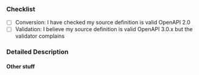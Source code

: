<!--- Provide a general summary of the issue in the Title above -->

### Checklist

<!-- delete as appropriate -->

- [ ] Conversion: I have checked my source definition is valid OpenAPI 2.0
- [ ] Validation: I believe my source definition is valid OpenAPI 3.0.x but the validator complains

<!--
For validating OpenAPI 2.0 definitions, we recommend the [bigstickcarpet swagger validator](http://bigstickcarpet.com/swagger-parser/www/index.html)
-->

### Detailed Description
<!--- Provide a detailed description of the bug, change or feature you are reporting -->


#### Other stuff

<!-- Please also let us know how you found out about swagger2openapi -->


